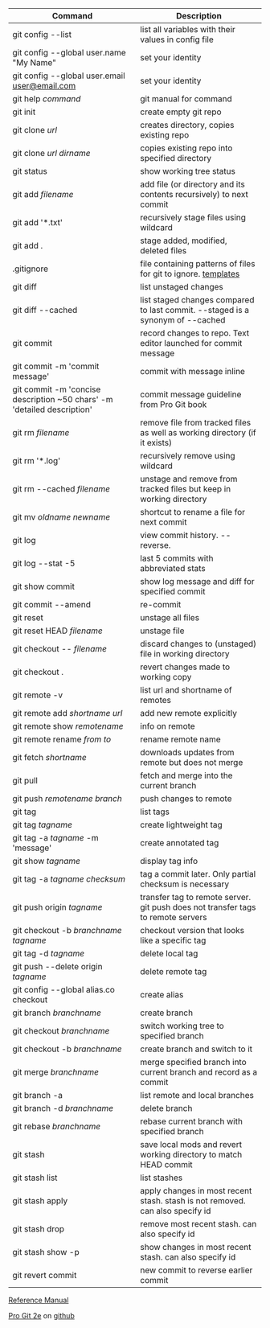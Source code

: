 Command|Description
---|---
git config --list|list all variables with their values in config file
git config --global user.name "My Name"|set your identity
git config --global user.email user@email.com|set your identity
git help *command*|git manual for command
git init|create empty git repo
git clone *url*|creates directory, copies existing repo
git clone *url* *dirname*|copies existing repo into specified directory
git status|show working tree status
git add *filename*|add file (or directory and its contents recursively) to next commit
git add '*.txt'|recursively stage files using wildcard
git add .|stage added, modified, deleted files
.gitignore|file containing patterns of files for git to ignore.  [templates](https://github.com/github/gitignore)
git diff|list unstaged changes
git diff --cached|list staged changes compared to last commit. --staged is a synonym of --cached
git commit|record changes to repo. Text editor launched for commit message
git commit -m 'commit message'|commit with message inline
git commit -m 'concise description ~50 chars' -m 'detailed description'|commit message guideline from Pro Git book
git rm *filename*|remove file from tracked files as well as working directory (if it exists)
git rm '\*.log'|recursively remove using wildcard
git rm --cached *filename*|unstage and remove from tracked files but keep in working directory
git mv *oldname* *newname*|shortcut to rename a file for next commit
git log|view commit history.  --reverse.
git log --stat -5|last 5 commits with abbreviated stats
git show commit|show log message and diff for specified commit
git commit --amend|re-commit
git reset|unstage all files
git reset HEAD *filename*|unstage file
git checkout -- *filename*|discard changes to (unstaged) file in working directory
git checkout .|revert changes made to working copy
git remote -v|list url and shortname of remotes
git remote add *shortname* *url*|add new remote explicitly
git remote show *remotename*|info on remote
git remote rename *from* *to*|rename remote name
git fetch *shortname*|downloads updates from remote but does not merge
git pull|fetch and merge into the current branch
git push *remotename* *branch*|push changes to remote
git tag|list tags
git tag *tagname*|create lightweight tag
git tag -a *tagname* -m 'message'|create annotated tag
git show *tagname*|display tag info
git tag -a *tagname* *checksum*|tag a commit later. Only partial checksum is necessary
git push origin *tagname*|transfer tag to remote server. git push does not transfer tags to remote servers
git checkout -b *branchname* *tagname*|checkout version that looks like a specific tag
git tag -d *tagname*|delete local tag
git push --delete origin *tagname*|delete remote tag
git config --global alias.co checkout|create alias
git branch *branchname*|create branch
git checkout *branchname*|switch working tree to specified branch
git checkout -b *branchname*|create branch and switch to it
git merge *branchname*|merge specified branch into current branch and record as a commit
git branch -a|list remote and local branches
git branch -d *branchname*|delete branch
git rebase *branchname*|rebase current branch with specified branch
git stash|save local mods and revert working directory to match HEAD commit
git stash list|list stashes
git stash apply|apply changes in most recent stash. stash is not removed. can also specify id
git stash drop|remove most recent stash. can also specify id
git stash show -p|show changes in most recent stash. can also specify id
git revert commit|new commit to reverse earlier commit

[Reference Manual](https://git-scm.com/docs)

[Pro Git 2e](https://git-scm.com/book/en/v2) on [github](https://github.com/progit/progit2)
